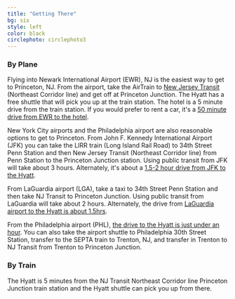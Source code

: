 ```yaml
---
title: "Getting There"
bg: six
style: left
color: black
circlephoto: circlephoto3
---
```

### By Plane

Flying into Newark International Airport (EWR), NJ is the easiest way to get to Princeton, NJ. From the airport, take the AirTrain to [New Jersey Transit](http://www.njtransit.com/sf/sf_servlet.srv?hdnPageAction=TrainTo) (Northeast Corridor line) and get off at Princeton Junction. The Hyatt has a free shuttle that will pick you up at the train station. The hotel is a 5 minute drive from the train station. If you would prefer to rent a car, it's a [50 minute drive from EWR to the hotel](https://www.google.com/maps/dir/Newark+Liberty+International+Airport,+3+Brewster+Rd,+Newark,+NJ+07114/Hyatt+Regency+Princeton,+102+Carnegie+Center+Dr,+Princeton,+NJ+08540/@40.4794261,-74.6900518,10z/data=!3m1!4b1!4m14!4m13!1m5!1m1!1s0x89c252e1c5ec0cef:0xb3f3b437c5d7f286!2m2!1d-74.1744624!2d40.6895314!1m5!1m1!1s0x89c3e12914b215eb:0x79b8adf634c2203b!2m2!1d-74.644323!2d40.323884!3e0). 

New York City airports and the Philadelphia airport are also reasonable options to get to Princeton. From John F. Kennedy International Airport (JFK) you can take the LIRR train (Long Island Rail Road) to 34th Street Penn Station and then New Jersey Transit (Northeast Corridor line) from Penn Station to the Princeton Junction station. Using public transit from JFK will take about 3 hours. Alternately, it's about a [1.5-2 hour drive from JFK to the Hyatt](https://www.google.com/maps/dir/JFK+International+Airport,+New+York,+NY/Hyatt+Regency+Princeton,+102+Carnegie+Center+Dr,+Princeton,+NJ+08540/@40.494894,-74.4918902,10z/data=!3m1!4b1!4m14!4m13!1m5!1m1!1s0x89c26650d5404947:0xec4fb213489f11f0!2m2!1d-73.7781391!2d40.6413111!1m5!1m1!1s0x89c3e12914b215eb:0x79b8adf634c2203b!2m2!1d-74.644323!2d40.323884!3e0). 

From LaGuardia airport (LGA), take a taxi to 34th Street Penn Station and then take NJ Transit to Princeton Junction. Using public transit from LaGuardia will take about 2 hours. Alternately, the drive from [LaGuardia airport to the Hyatt is about 1.5hrs](https://www.google.com/maps/dir/LaGuardia+Airport,+New+York,+NY/Hyatt+Regency+Princeton,+102+Carnegie+Center+Dr,+Princeton,+NJ+08540/@40.599346,-74.5398035,10z/data=!3m1!4b1!4m14!4m13!1m5!1m1!1s0x89c25f8983424db5:0x772fc4660e9666b3!2m2!1d-73.8739659!2d40.7769271!1m5!1m1!1s0x89c3e12914b215eb:0x79b8adf634c2203b!2m2!1d-74.644323!2d40.323884!3e0). 

From the Philadelphia airport (PHL), [the drive to the Hyatt is just under an hour](https://www.google.com/maps/dir/Philadelphia+International+Airport,+Essington+Ave,+Philadelphia,+PA/Hyatt+Regency+Princeton,+102+Carnegie+Center+Dr,+Princeton,+NJ+08540/@40.0966717,-75.2832268,10z/data=!3m1!4b1!4m14!4m13!1m5!1m1!1s0x89c6c46660a9832f:0x3e2e15944637d3d8!2m2!1d-75.2424229!2d39.8743959!1m5!1m1!1s0x89c3e12914b215eb:0x79b8adf634c2203b!2m2!1d-74.644323!2d40.323884!3e0). You can also take the airport shuttle to Philadelphia 30th Street Station, transfer to the SEPTA train to Trenton, NJ, and transfer in Trenton to NJ Transit from Trenton to Princeton Junction. 

### By Train

The Hyatt is 5 minutes from the NJ Transit Northeast Corridor line Princeton Junction train station and the Hyatt shuttle can pick you up from there.
